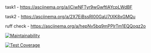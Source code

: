 task1 - https://asciinema.org/a/iCiwNFTyr9wGwftlAYcpLWdBF

task2 - https://asciinema.org/a/2X7EiBssRI00GaU7tXK8xGMQu

ruff check - https://asciinema.org/a/hepNv5bq9mPPlrTm1EQQoqz2o

[![Maintainability](https://api.codeclimate.com/v1/badges/894bc19bb86aae7ff326/maintainability)](https://codeclimate.com/github/M2203114/metodology/maintainability)

[![Test Coverage](https://api.codeclimate.com/v1/badges/894bc19bb86aae7ff326/test_coverage)](https://codeclimate.com/github/M2203114/metodology/test_coverage)
